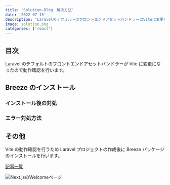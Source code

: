 ```yaml
---
title: 'Solution-Blog　解決方法'
date: '2022-07-15'
description: 'LaravelのデフォルトのフロントエンドアセットバンドラーはViteに変更したので動作確認をしています。'
image: solution.png
categories: ['react']
---
```

## 目次
Laravel のデフォルトのフロントエンドアセットバンドラーが Vite に変更になったので動作確認を行います。


## Breeze のインストール
### インストール後の対処
### エラー対処方法

## その他

Vite の動作確認を行うため Laravel プロジェクトの作成後に Breeze パッケージのインストールを行います。

[記事一覧](/)

![Next.jsのWelcomeページ](http://localhost:3000/welcomeblog.png)